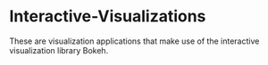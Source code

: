 # Interactive-Visualizations
These are visualization applications that make use of the interactive visualization library Bokeh.
